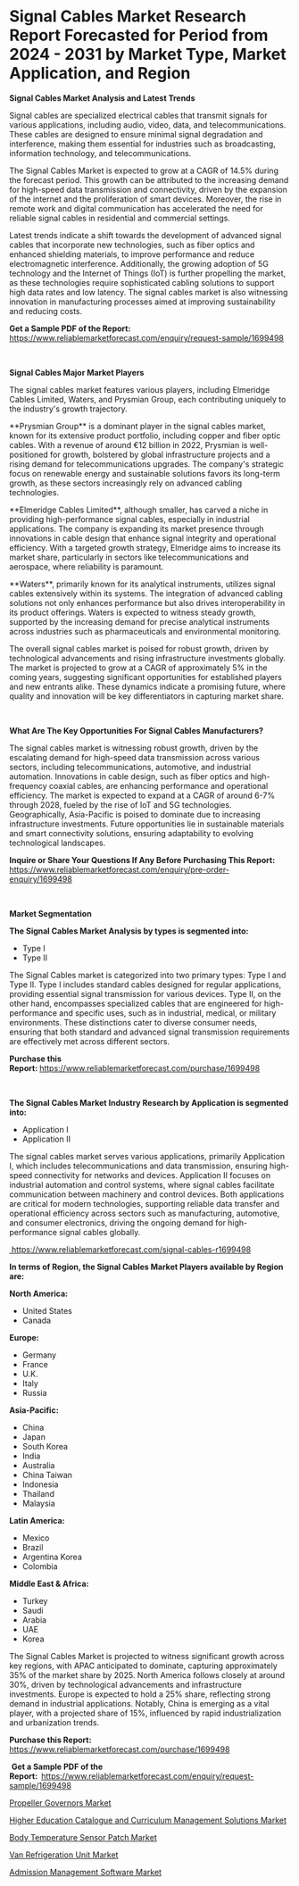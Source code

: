 <p><h1>Signal Cables Market Research Report Forecasted for Period from 2024 -  2031 by Market Type, Market Application, and Region</h1></p><p><strong>Signal Cables Market Analysis and Latest Trends</strong></p>
<p><p>Signal cables are specialized electrical cables that transmit signals for various applications, including audio, video, data, and telecommunications. These cables are designed to ensure minimal signal degradation and interference, making them essential for industries such as broadcasting, information technology, and telecommunications.</p><p>The Signal Cables Market is expected to grow at a CAGR of 14.5% during the forecast period. This growth can be attributed to the increasing demand for high-speed data transmission and connectivity, driven by the expansion of the internet and the proliferation of smart devices. Moreover, the rise in remote work and digital communication has accelerated the need for reliable signal cables in residential and commercial settings.</p><p>Latest trends indicate a shift towards the development of advanced signal cables that incorporate new technologies, such as fiber optics and enhanced shielding materials, to improve performance and reduce electromagnetic interference. Additionally, the growing adoption of 5G technology and the Internet of Things (IoT) is further propelling the market, as these technologies require sophisticated cabling solutions to support high data rates and low latency. The signal cables market is also witnessing innovation in manufacturing processes aimed at improving sustainability and reducing costs.</p></p>
<p><strong>Get a Sample PDF of the Report:&nbsp;</strong> <a href="https://www.reliablemarketforecast.com/enquiry/request-sample/1699498?utm_campaign=1169&utm_medium=2&utm_source=Github&utm_content=ia&utm_term=20102024&utm_id=signal-cables">https://www.reliablemarketforecast.com/enquiry/request-sample/1699498</a></p>
<p>&nbsp;</p>
<p><strong>Signal Cables Major Market Players</strong></p>
<p><p>The signal cables market features various players, including Elmeridge Cables Limited, Waters, and Prysmian Group, each contributing uniquely to the industry's growth trajectory.</p><p>**Prysmian Group** is a dominant player in the signal cables market, known for its extensive product portfolio, including copper and fiber optic cables. With a revenue of around €12 billion in 2022, Prysmian is well-positioned for growth, bolstered by global infrastructure projects and a rising demand for telecommunications upgrades. The company's strategic focus on renewable energy and sustainable solutions favors its long-term growth, as these sectors increasingly rely on advanced cabling technologies.</p><p>**Elmeridge Cables Limited**, although smaller, has carved a niche in providing high-performance signal cables, especially in industrial applications. The company is expanding its market presence through innovations in cable design that enhance signal integrity and operational efficiency. With a targeted growth strategy, Elmeridge aims to increase its market share, particularly in sectors like telecommunications and aerospace, where reliability is paramount.</p><p>**Waters**, primarily known for its analytical instruments, utilizes signal cables extensively within its systems. The integration of advanced cabling solutions not only enhances performance but also drives interoperability in its product offerings. Waters is expected to witness steady growth, supported by the increasing demand for precise analytical instruments across industries such as pharmaceuticals and environmental monitoring.</p><p>The overall signal cables market is poised for robust growth, driven by technological advancements and rising infrastructure investments globally. The market is projected to grow at a CAGR of approximately 5% in the coming years, suggesting significant opportunities for established players and new entrants alike. These dynamics indicate a promising future, where quality and innovation will be key differentiators in capturing market share.</p></p>
<p>&nbsp;</p>
<p><strong>What Are The Key Opportunities For Signal Cables Manufacturers?</strong></p>
<p><p>The signal cables market is witnessing robust growth, driven by the escalating demand for high-speed data transmission across various sectors, including telecommunications, automotive, and industrial automation. Innovations in cable design, such as fiber optics and high-frequency coaxial cables, are enhancing performance and operational efficiency. The market is expected to expand at a CAGR of around 6-7% through 2028, fueled by the rise of IoT and 5G technologies. Geographically, Asia-Pacific is poised to dominate due to increasing infrastructure investments. Future opportunities lie in sustainable materials and smart connectivity solutions, ensuring adaptability to evolving technological landscapes.</p></p>
<p><strong>Inquire or Share Your Questions If Any Before Purchasing This Report:</strong> <a href="https://www.reliablemarketforecast.com/enquiry/pre-order-enquiry/1699498?utm_campaign=1169&utm_medium=2&utm_source=Github&utm_content=ia&utm_term=20102024&utm_id=signal-cables">https://www.reliablemarketforecast.com/enquiry/pre-order-enquiry/1699498</a></p>
<p>&nbsp;</p>
<p><strong>Market Segmentation</strong></p>
<p><strong>The Signal Cables Market Analysis by types is segmented into:</strong></p>
<p><ul><li>Type I</li><li>Type II</li></ul></p>
<p><p>The Signal Cables market is categorized into two primary types: Type I and Type II. Type I includes standard cables designed for regular applications, providing essential signal transmission for various devices. Type II, on the other hand, encompasses specialized cables that are engineered for high-performance and specific uses, such as in industrial, medical, or military environments. These distinctions cater to diverse consumer needs, ensuring that both standard and advanced signal transmission requirements are effectively met across different sectors.</p></p>
<p><strong>Purchase this Report:&nbsp;</strong><a href="https://www.reliablemarketforecast.com/purchase/1699498?utm_campaign=1169&utm_medium=2&utm_source=Github&utm_content=ia&utm_term=20102024&utm_id=signal-cables">https://www.reliablemarketforecast.com/purchase/1699498</a></p>
<p>&nbsp;</p>
<p><strong>The Signal Cables Market Industry Research by Application is segmented into:</strong></p>
<p><ul><li>Application I</li><li>Application II</li></ul></p>
<p><p>The signal cables market serves various applications, primarily Application I, which includes telecommunications and data transmission, ensuring high-speed connectivity for networks and devices. Application II focuses on industrial automation and control systems, where signal cables facilitate communication between machinery and control devices. Both applications are critical for modern technologies, supporting reliable data transfer and operational efficiency across sectors such as manufacturing, automotive, and consumer electronics, driving the ongoing demand for high-performance signal cables globally.</p></p>
<p><a href="https://www.reliablemarketforecast.com/signal-cables-r1699498?utm_campaign=1169&utm_medium=2&utm_source=Github&utm_content=ia&utm_term=20102024&utm_id=signal-cables">&nbsp;https://www.reliablemarketforecast.com/signal-cables-r1699498</a></p>
<p><strong>In terms of Region, the Signal Cables Market Players available by Region are:</strong></p>
<p>
    <p> <strong> North America: </strong>
        <ul>
            <li>United States</li>
            <li>Canada</li>
        </ul>
        </p> 
    <p> <strong> Europe: </strong>
        <ul>
            <li>Germany</li>
            <li>France</li>
            <li>U.K.</li>
            <li>Italy</li>
            <li>Russia</li>
        </ul>
        </p> 
    <p> <strong> Asia-Pacific: </strong>
        <ul>
            <li>China</li>
            <li>Japan</li>
            <li>South Korea</li>
            <li>India</li>
            <li>Australia</li>
            <li>China Taiwan</li>
            <li>Indonesia</li>
            <li>Thailand</li>
            <li>Malaysia</li>
        </ul>
        </p> 
    <p> <strong> Latin America: </strong>
        <ul>
            <li>Mexico</li>
            <li>Brazil</li>
            <li>Argentina Korea</li>
            <li>Colombia</li>
        </ul>
        </p> 
    <p> <strong> Middle East & Africa: </strong>
        <ul>
            <li>Turkey</li>
            <li>Saudi</li>
            <li>Arabia</li>
            <li>UAE</li>
            <li>Korea</li>
        </ul>
    </p>
    </p>
<p><p>The Signal Cables Market is projected to witness significant growth across key regions, with APAC anticipated to dominate, capturing approximately 35% of the market share by 2025. North America follows closely at around 30%, driven by technological advancements and infrastructure investments. Europe is expected to hold a 25% share, reflecting strong demand in industrial applications. Notably, China is emerging as a vital player, with a projected share of 15%, influenced by rapid industrialization and urbanization trends.</p></p>
<p><strong>Purchase this Report: </strong><a href="https://www.reliablemarketforecast.com/purchase/1699498?utm_campaign=1169&utm_medium=2&utm_source=Github&utm_content=ia&utm_term=20102024&utm_id=signal-cables">https://www.reliablemarketforecast.com/purchase/1699498</a></p>
<p>&nbsp;<strong>Get a Sample PDF of the Report:&nbsp;&nbsp;</strong><a href="https://www.reliablemarketforecast.com/enquiry/request-sample/1699498?utm_campaign=1169&utm_medium=2&utm_source=Github&utm_content=ia&utm_term=20102024&utm_id=signal-cables">https://www.reliablemarketforecast.com/enquiry/request-sample/1699498</a></p>
<p><strong></strong></p>
<p><p><a href="https://issuu.com/reportprime-2/docs/propeller-governors-market-size-203_c2aec15c89d8a5?utm_campaign=1169&utm_medium=2&utm_source=Github&utm_content=ia&utm_term=20102024&utm_id=signal-cables">Propeller Governors Market</a></p><p><a href="https://github.com/bailee2qhthar/Market-Research-Report-List-1/blob/main/higher-education-catalogue-and-curriculum-management-solutions-market.md?utm_campaign=1169&utm_medium=2&utm_source=Github&utm_content=ia&utm_term=20102024&utm_id=signal-cables">Higher Education Catalogue and Curriculum Management Solutions Market</a></p><p><a href="https://www.linkedin.com/pulse/investment-opportunities-body-temperature-sensor-patch-ghvyc?utm_campaign=1169&utm_medium=2&utm_source=Github&utm_content=ia&utm_term=20102024&utm_id=signal-cables">Body Temperature Sensor Patch Market</a></p><p><a href="https://www.linkedin.com/pulse/disruption-innovation-van-refrigeration-unit-industry-ketue?utm_campaign=1169&utm_medium=2&utm_source=Github&utm_content=ia&utm_term=20102024&utm_id=signal-cables">Van Refrigeration Unit Market</a></p><p><a href="https://github.com/nenitafam9o0/Market-Research-Report-List-1/blob/main/admission-management-software-market.md?utm_campaign=1169&utm_medium=2&utm_source=Github&utm_content=ia&utm_term=20102024&utm_id=signal-cables">Admission Management Software Market</a></p></p>